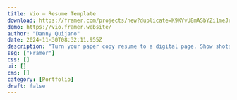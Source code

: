 ```yaml
---
title: Vio — Resume Template
download: https://framer.com/projects/new?duplicate=K9KYvU8mASbYZi1meJr0&duplicateType=siteTemplate
demo: https://vio.framer.website/
author: "Danny Quijano"
date: 2024-11-30T08:32:11.955Z
description: "Turn your paper copy resume to a digital page. Show shots of your work, services and ventures. Includes a smooth scroll animation and a looping ticker."
ssg: ["Framer"]
css: []
ui: []
cms: []
category: [Portfolio]
draft: false
---
```

